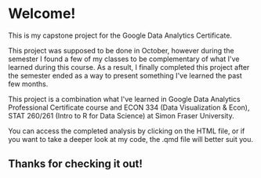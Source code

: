 # Welcome!
This is my capstone project for the Google Data Analytics Certificate.

This project was supposed to be done in October, however during the semester I found a few of my classes to be complementary of what I've learned during this course. As a result, I finally completed this project after the semester ended as a way to present something I've learned the past few months.

This project is a combination what I've learned in Google Data Analytics Professional Certificate course and ECON 334 (Data Visualization & Econ), STAT 260/261 (Intro to R for Data Science) at Simon Fraser University.

You can access the completed analysis by clicking on the HTML file, or if you want to take a deeper look at my code, the .qmd file will better suit you.

## Thanks for checking it out!
